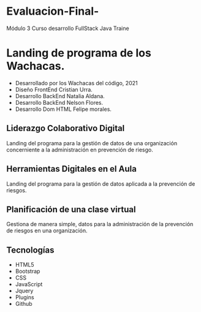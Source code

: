 # Evaluacion-Final-
Módulo 3
Curso desarrollo FullStack Java Traine

# Landing de programa de los Wachacas.

- Desarrollado por los Wachacas del código, 2021
- Diseño FrontEnd Cristian Urra.
- Desarrollo BackEnd Natalia Aldana.
- Desarrollo BackEnd Nelson Flores.
- Desarrollo Dom HTML Felipe morales.



## Liderazgo Colaborativo Digital
Landing del programa para la gestión de datos de una organización concerniente a la administración en prevención de riesgo.

## Herramientas Digitales en el Aula
Landing del programa para la gestión de datos aplicada a la prevención de riesgos.

## Planificación de una clase virtual
Gestiona de manera simple, datos para la administración de la prevención de riesgos en una organización.

## Tecnologías
- HTML5
- Bootstrap
- CSS
- JavaScript
- Jquery
- Plugins
- Github


